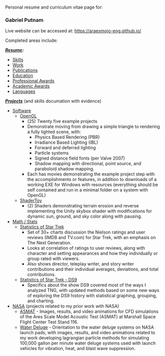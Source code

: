 Personal resume and curriculum vitae page for:

### Gabriel Putnam

Live website can be accessed at: https://araesmojo-eng.github.io/

Completed areas include:

***[Resume](https://araesmojo-eng.github.io/index.html#section_resume):***
- [Skills](https://araesmojo-eng.github.io/index.html#rsm_skills_trg)
- [Work](https://araesmojo-eng.github.io/index.html#rsm_work_trg)
- [Publications](https://araesmojo-eng.github.io/index.html#rsm_publications_trg)
- [Education](https://araesmojo-eng.github.io/index.html#rsm_education_trg)
- [Professional Awards](https://araesmojo-eng.github.io/index.html#rsm_prof_awards_trg)
- [Academic Awards](https://araesmojo-eng.github.io/index.html#rsm_academic_awards_trg)
- [Languages](https://araesmojo-eng.github.io/index.html#rsm_languages_trg)

***[Projects](https://araesmojo-eng.github.io/index.html#section_projects)*** (and skills documation with evidence)
- [Software](https://araesmojo-eng.github.io/index.html#prj_sftwr_trg)
  - [OpenGL](https://araesmojo-eng.github.io/index.html#prj_sftwr_opengl_trg)
    - (25) Twenty five example projects
    - Demonstrate moving from drawing a simple triangle to rendering a fully lighted scene, with:
      - Physics Based Rendering (PBR)
      - Irradiance Based Lighting (IBL)
      - Forward and deferred lighting
      - Particle systems
      - Signed distance field fonts (per Valve 2007)
      - Shadow mapping with directional, point source, and paraboloid shadow mapping.
    - Each has movies demonstrating the example project step with the accomplishments or features, in addition to downloads of a working EXE for Windows with resources (everything should be self contained and run in a minimal folder on a system with OpenGL)
  - [ShaderToy](https://araesmojo-eng.github.io/index.html#prj_sftwr_shadertoy_trg)
    - (2) Shaders demonstrating terrain erosion and reverse implementing the Unity skybox shader with modifications for dynamic sun, ground, and sky color along with pausing.
- [Math / Stats](https://araesmojo-eng.github.io/index.html#prj_math_trg)
  - [Statistics of Star Trek](https://araesmojo-eng.github.io/index.html#prj_math_star_trek_stats_trg)
    - Set of 30+ charts discussion the Nielson ratings and user reviews (IMDB and TV.com) for Star Trek, with an emphasis on The Next Generation.
    - Looks at correlation of ratings to user reviews, along with character and setting appearances and how they individually or group rated with viewers.
    - Also shows director, teleplay writer, and story writer contributions and their individual averages, deviations, and total contributions.
  - [Statistics of Star Trek - DS9](https://araesmojo-eng.github.io/index.html#prj_math_star_trek_stats_ds9_trg)
    - Specifics about the show DS9 covered most of the ways I analyzed TNG, with updated methods based on some new ways of exploring the DS9 history with statistical graphing, grouping, and charting.
- [NASA](https://araesmojo-eng.github.io/index.html#prj_nasa_trg) (projects related to my prior work with NASA)
  - [ASMAT](https://araesmojo-eng.github.io/index.html#prj_nasa_asmat_trg) - Images, results, and video animations for CFD simulations of the Ares Scale Model Acoustic Test (ASMAT) at Marshall Space Flight Center Test Stand 116.
  - [Water Deluge](https://araesmojo-eng.github.io/index.html#prj_nasa_water_trg) - Orientation to the water deluge systems on NASA launch pads, with images, results, and video animations related to my work developing lagrangian particle methods for simulating 100,000 gallon per minute water deluge systems used with launch vehicles for vibration, heat, and blast wave suppression.
